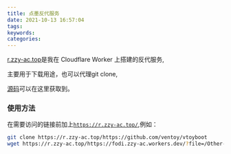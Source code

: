 ```yaml
---
title: 点墨反代服务
date: 2021-10-13 16:57:04
tags:
keywords:
categories:
---
```

[r.zzy-ac.top](https://r.zzy-ac.top)是我在 Cloudflare Worker 上搭建的反代服务,

主要用于下载用途，也可以代理git clone,

[源码](https://gitlab.com/NickCao/experiments/-/blob/master/workers/r.js)可以在这里获取到。

### 使用方法
在需要访问的链接前加上<code>https://r.zzy-ac.top/</code>,例如：

```bash
git clone https://r.zzy-ac.top/https://github.com/ventoy/vtoyboot
wget https://r.zzy-ac.top/https://fodi.zzy-ac.workers.dev/?file=/Other-Things/Duokan_for_Kindle/K4(xKindle_2015-05-15.36515.rtm).zip
```
